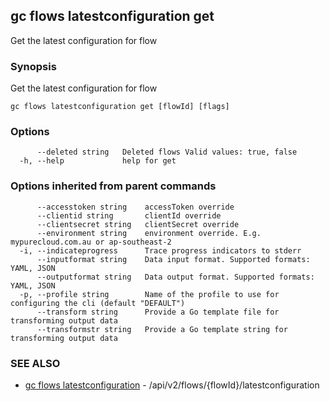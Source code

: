 ## gc flows latestconfiguration get

Get the latest configuration for flow

### Synopsis

Get the latest configuration for flow

```
gc flows latestconfiguration get [flowId] [flags]
```

### Options

```
      --deleted string   Deleted flows Valid values: true, false
  -h, --help             help for get
```

### Options inherited from parent commands

```
      --accesstoken string    accessToken override
      --clientid string       clientId override
      --clientsecret string   clientSecret override
      --environment string    environment override. E.g. mypurecloud.com.au or ap-southeast-2
  -i, --indicateprogress      Trace progress indicators to stderr
      --inputformat string    Data input format. Supported formats: YAML, JSON
      --outputformat string   Data output format. Supported formats: YAML, JSON
  -p, --profile string        Name of the profile to use for configuring the cli (default "DEFAULT")
      --transform string      Provide a Go template file for transforming output data
      --transformstr string   Provide a Go template string for transforming output data
```

### SEE ALSO

* [gc flows latestconfiguration](gc_flows_latestconfiguration.html)	 - /api/v2/flows/{flowId}/latestconfiguration


